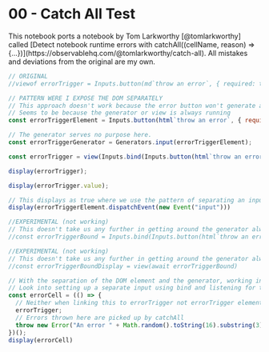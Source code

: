 # 00 - Catch All Test


<div class="tip">
This notebook ports a notebook by Tom Larkworthy [@tomlarkworthy] called [Detect notebook runtime errors with catchAll((cellName, reason) => {...})](https://observablehq.com/@tomlarkworthy/catch-all).  All mistakes and deviations from the original are my own.
</div>


<!--
// FIGURE OUT HOW TO LINK TO MUTABLE SO THAT ITS VALUE CHANGES
// const errorTriggerEl = Mutable(null);
-->

```js echo
// ORIGINAL
//viewof errorTrigger = Inputs.button(md`throw an error`, { required: true })

// PATTERN WERE I EXPOSE THE DOM SEPARATELY
// This approach doesn't work because the error button won't generate a new error
// Seems to be because the generator or view is always running
const errorTriggerElement = Inputs.button(html`throw an error`, { required: true });

// The generator serves no purpose here.
const errorTriggerGenerator = Generators.input(errorTriggerElement);

const errorTrigger = view(Inputs.bind(Inputs.button(html`throw an error`, { required: true }), errorTriggerElement));
```

```js echo
display(errorTrigger);
```

```js echo
display(errorTrigger.value);
```

```js echo
// This displays as true where we use the pattern of separating an input element with DOM from the generator.
display(errorTriggerElement.dispatchEvent(new Event("input")))
```

```js echo
//EXPERIMENTAL (not working)
// This doesn't take us any further in getting around the generator always running
//const errorTriggerBound = Inputs.bind(Inputs.button(html`throw an error`, { required: true }), errorTriggerElement)
```

```js echo
//EXPERIMENTAL (not working)
// This doesn't take us any further in getting around the generator always running
//const errorTriggerBoundDisplay = view(await errorTriggerBound)
```


```js echo
// With the separation of the DOM element and the generator, working in this cell is tricky.  The Element is not reactive.  The generator always runs.
// Look into setting up a separate input using bind and listening for that.
const errorCell = (() => {
  // Neither when linking this to errorTrigger not errorTrigger element does this work.
  errorTrigger;
  // Errors thrown here are picked up by catchAll
  throw new Error("An error " + Math.random().toString(16).substring(3));
})();
display(errorCell)
```



